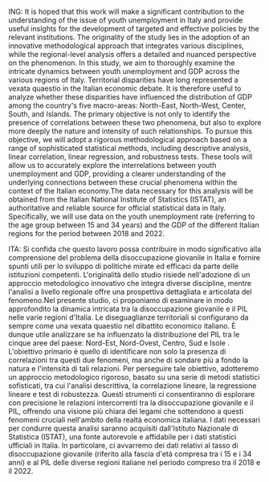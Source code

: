 ING:
It is hoped that this work will make a significant contribution to the understanding of the issue of youth unemployment in Italy and provide useful insights for the development of targeted and effective policies by the relevant institutions. The originality of the study lies in the adoption of an innovative methodological approach that integrates various disciplines, while the regional-level analysis offers a detailed and nuanced perspective on the phenomenon. In this study, we aim to thoroughly examine the intricate dynamics between youth unemployment and GDP across the various regions of Italy. Territorial disparities have long represented a vexata quaestio in the Italian economic debate. It is therefore useful to analyze whether these disparities have influenced the distribution of GDP among the country's five macro-areas: North-East, North-West, Center, South, and Islands. The primary objective is not only to identify the presence of correlations between these two phenomena, but also to explore more deeply the nature and intensity of such relationships. To pursue this objective, we will adopt a rigorous methodological approach based on a range of sophisticated statistical methods, including descriptive analysis, linear correlation, linear regression, and robustness tests. These tools will allow us to accurately explore the interrelations between youth unemployment and GDP, providing a clearer understanding of the underlying connections between these crucial phenomena within the context of the Italian economy.The data necessary for this analysis will be obtained from the Italian National Institute of Statistics (ISTAT), an authoritative and reliable source for official statistical data in Italy. Specifically, we will use data on the youth unemployment rate (referring to the age group between 15 and 34 years) and the GDP of the different Italian regions for the period between 2018 and 2022.

ITA:
Si confida che questo lavoro possa contribuire in modo significativo alla comprensione del problema della disoccupazione giovanile in Italia e fornire spunti utili per lo sviluppo di politiche mirate ed efficaci da parte delle istituzioni competenti. L'originalità dello studio risiede nell'adozione di un approccio metodologico innovativo che integra diverse discipline, mentre l'analisi a livello regionale offre una prospettiva dettagliata e articolata del fenomeno.Nel presente studio, ci proponiamo di esaminare in modo approfondito la dinamica intricata tra la disoccupazione giovanile e il PIL nelle varie regioni d'Italia. Le diseguaglianze territoriali si configurano da sempre come una vexata quaestio nel dibattito economico italiano. È dunque utile analizzare se ha influenzato la distribuzione del PIL tra le cinque aree del paese: Nord-Est, Nord-Ovest, Centro, Sud e Isole  . L'obiettivo primario è quello di identificare non solo la presenza di correlazioni tra questi due fenomeni, ma anche di sondare più a fondo la natura e l'intensità di tali relazioni. Per perseguire tale obiettivo, adotteremo un approccio metodologico rigoroso, basato su una serie di metodi statistici sofisticati, tra cui l'analisi descrittiva, la correlazione lineare, la regressione lineare e test di robustezza. Questi strumenti ci consentiranno di esplorare con precisione le relazioni intercorrenti tra la disoccupazione giovanile e il PIL, offrendo una visione più chiara dei legami che sottendono a questi fenomeni cruciali nell'ambito della realtà economica italiana. I dati necessari per condurre questa analisi saranno acquisiti dall'Istituto Nazionale di Statistica (ISTAT), una fonte autorevole e affidabile per i dati statistici ufficiali in Italia. In particolare, ci avvarremo dei dati relativi al tasso di disoccupazione giovanile (riferito alla fascia d'età compresa tra i 15 e i 34 anni) e al PIL delle diverse regioni italiane nel periodo compreso tra il 2018 e il 2022. 
